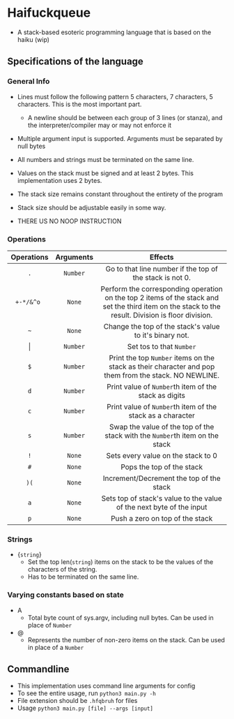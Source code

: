 # Haifuckqueue
- A stack-based esoteric programming language that is based on the haiku (wip)

## Specifications of the language 
### General Info
- Lines must follow the following pattern 5 characters, 7 characters, 5 characters. This is the most important part.
  - A newline should be between each group of 3 lines (or stanza), and the interpreter/compiler may or may not enforce it
    

- Multiple argument input is supported. Arguments must be separated by null bytes
- All numbers and strings must be terminated on the same line. 
  
- Values on the stack must be signed and at least 2 bytes. This implementation uses 2 bytes.
- The stack size remains constant throughout the entirety of the program  
- Stack size should be adjustable easily in some way.
- THERE US NO NOOP INSTRUCTION 


### Operations
| Operations | Arguments | Effects | 
| :----: | :----:| :----:
|`.` | `Number`|Go to that line number if the top of the stack is not 0. 
|`+-*/&^o ` | `None` | Perform the corresponding operation on the top 2 items of the stack and set the third item on the stack to the result. Division is floor division.
|`~`| `None`| Change the top of the stack's value to it's binary not.
| &#x7c; | `Number` | Set tos to that `Number`
| `$` | `Number` | Print the top `Number` items on the stack as their character and pop them from the stack. NO NEWLINE.
| `d` | `Number` | Print value of `Number`th item of the stack as digits
| `c` | `Number` | Print value of `Number`th item of the stack as a character
| `s` | `Number` | Swap the value of the top of the stack with the `Number`th item on the stack
| `!` | `None` | Sets every value on the stack to 0
| `#` | `None` | Pops the top of the stack
| `)(` | `None` | Increment/Decrement the top of the stack
| `a` | `None` | Sets top of stack's value to the value of the next byte of the input
| `p` | `None` | Push a zero on top of the stack

### Strings
- {`string`} 
  - Set the top len(`string`) items on the stack to be the values of the characters of the string.
  - Has to be terminated on the same line.

    
### Varying constants based on state 
- A
    - Total byte count of sys.argv, including null bytes. Can be used in place of `Number`
- @
    - Represents the number of non-zero items on the stack. Can be used in place of a `Number`   
  
## Commandline
- This implementation uses command line arguments for config
- To see the entire usage, run `python3 main.py -h`
- File extension should be `.hfqbruh` for files
- Usage `python3 main.py [file] --args [input]`


